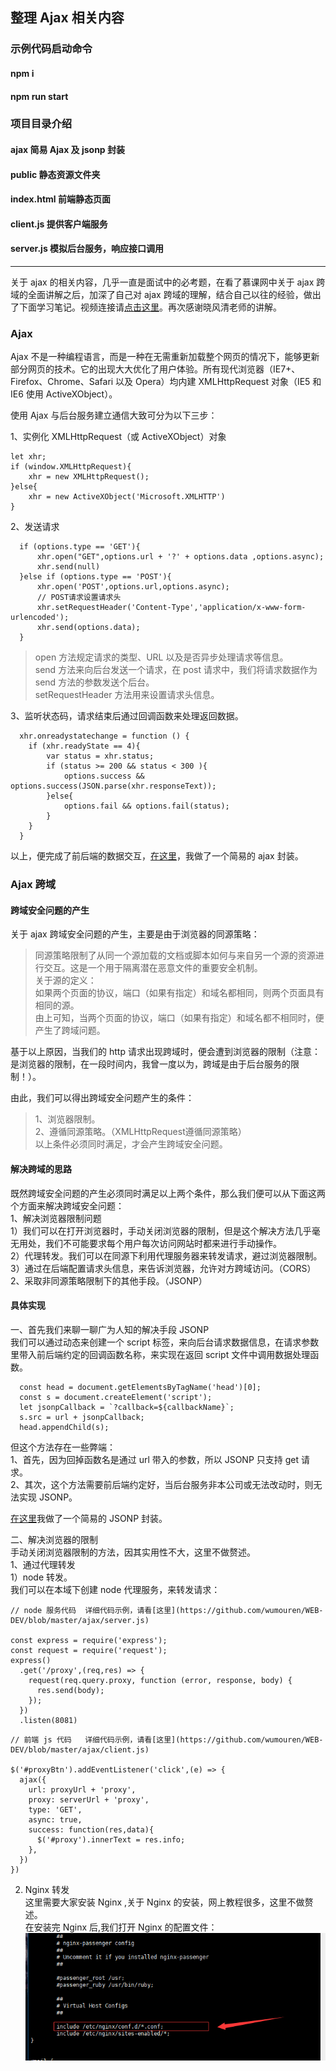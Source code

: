 ## 整理 Ajax 相关内容

### 示例代码启动命令  
#### npm i
#### npm run start

### 项目目录介绍  
#### ajax 简易 Ajax 及 jsonp 封装
#### public 静态资源文件夹
#### index.html 前端静态页面  
#### client.js 提供客户端服务    
#### server.js 模拟后台服务，响应接口调用  
*****

关于 ajax 的相关内容，几乎一直是面试中的必考题，在看了慕课网中关于 ajax 跨域的全面讲解之后，加深了自己对 ajax 跨域的理解，结合自己以往的经验，做出了下面学习笔记。视频连接请[点击这里](https://www.imooc.com/learn/947)。再次感谢晓风清老师的讲解。

### Ajax
Ajax 不是一种编程语言，而是一种在无需重新加载整个网页的情况下，能够更新部分网页的技术。它的出现大大优化了用户体验。所有现代浏览器（IE7+、Firefox、Chrome、Safari 以及 Opera）均内建 XMLHttpRequest 对象（IE5 和 IE6 使用 ActiveXObject）。

使用 Ajax 与后台服务建立通信大致可分为以下三步：

1、实例化 XMLHttpRequest（或 ActiveXObject）对象
  ```
  let xhr;
  if (window.XMLHttpRequest){
      xhr = new XMLHttpRequest();
  }else{
      xhr = new ActiveXObject('Microsoft.XMLHTTP')
  }
  ```
2、发送请求
```
  if (options.type == 'GET'){
      xhr.open("GET",options.url + '?' + options.data ,options.async);
      xhr.send(null)
  }else if (options.type == 'POST'){
      xhr.open('POST',options.url,options.async);
      // POST请求设置请求头
      xhr.setRequestHeader('Content-Type','application/x-www-form-urlencoded');
      xhr.send(options.data);
  }
```
> open 方法规定请求的类型、URL 以及是否异步处理请求等信息。  
> send 方法来向后台发送一个请求，在 post 请求中，我们将请求数据作为 send 方法的参数发送个后台。  
> setRequestHeader 方法用来设置请求头信息。  


3、监听状态码，请求结束后通过回调函数来处理返回数据。
```
  xhr.onreadystatechange = function () {
    if (xhr.readyState == 4){
        var status = xhr.status;
        if (status >= 200 && status < 300 ){
            options.success && options.success(JSON.parse(xhr.responseText));
        }else{
            options.fail && options.fail(status);
        }
    }
  }
```
以上，便完成了前后端的数据交互，[在这里](https://github.com/wumouren/WEB-DEV/blob/master/ajax/ajax/ajax.js)，我做了一个简易的 ajax 封装。

### Ajax 跨域

#### 跨域安全问题的产生
关于 ajax 跨域安全问题的产生，主要是由于浏览器的同源策略：  
> 同源策略限制了从同一个源加载的文档或脚本如何与来自另一个源的资源进行交互。这是一个用于隔离潜在恶意文件的重要安全机制。  
关于源的定义：  
> 如果两个页面的协议，端口（如果有指定）和域名都相同，则两个页面具有相同的源。  
由上可知，当两个页面的协议，端口（如果有指定）和域名都不相同时，便产生了跨域问题。

基于以上原因，当我们的 http 请求出现跨域时，便会遭到浏览器的限制（注意：是浏览器的限制，在一段时间内，我曾一度以为，跨域是由于后台服务的限制！）。

由此，我们可以得出跨域安全问题产生的条件：  
> 1、浏览器限制。  
> 2、遵循同源策略。（XMLHttpRequest遵循同源策略）  
以上条件必须同时满足，才会产生跨域安全问题。

#### 解决跨域的思路
既然跨域安全问题的产生必须同时满足以上两个条件，那么我们便可以从下面这两个方面来解决跨域安全问题：  
1、解决浏览器限制问题   
  1）我们可以在打开浏览器时，手动关闭浏览器的限制，但是这个解决方法几乎毫无用处，我们不可能要求每个用户每次访问网站时都来进行手动操作。   
  2）代理转发。我们可以在同源下利用代理服务器来转发请求，避过浏览器限制。       
  3）通过在后端配置请求头信息，来告诉浏览器，允许对方跨域访问。（CORS）  
2、采取非同源策略限制下的其他手段。（JSONP）

#### 具体实现    
一、首先我们来聊一聊广为人知的解决手段 JSONP  
我们可以通过动态来创建一个 script 标签，来向后台请求数据信息，在请求参数里带入前后端约定的回调函数名称，来实现在返回 script 文件中调用数据处理函数。
```
  const head = document.getElementsByTagName('head')[0];  
  const s = document.createElement('script');  
  let jsonpCallback = `?callback=${callbackName}`;  
  s.src = url + jsonpCallback;  
  head.appendChild(s);  
``` 
但这个方法存在一些弊端：   
1、首先，因为回掉函数名是通过 url 带入的参数，所以 JSONP 只支持 get 请求。  
2、其次，这个方法需要前后端约定好，当后台服务非本公司或无法改动时，则无法实现 JSONP。  

[在这里](https://github.com/wumouren/WEB-DEV/blob/master/ajax/ajax/jsonp.js)我做了一个简易的 JSONP 封装。


二、解决浏览器的限制   
手动关闭浏览器限制的方法，因其实用性不大，这里不做赘述。  
1、通过代理转发  
1）node 转发。  
我们可以在本域下创建 node 代理服务，来转发请求：  
```
// node 服务代码  详细代码示例，请看[这里](https://github.com/wumouren/WEB-DEV/blob/master/ajax/server.js)  

const express = require('express');  
const request = require('request');  
express()  
  .get('/proxy',(req,res) => {  
    request(req.query.proxy, function (error, response, body) {  
      res.send(body);  
    });  
  })  
  .listen(8081)  
```
```
// 前端 js 代码   详细代码示例，请看[这里](https://github.com/wumouren/WEB-DEV/blob/master/ajax/client.js)  

$('#proxyBtn').addEventListener('click',(e) => {
  ajax({
    url: proxyUrl + 'proxy',
    proxy: serverUrl + 'proxy',
    type: 'GET',
    async: true,
    success: function(res,data){
      $('#proxy').innerText = res.info;
    },
  })
})

```
2) Nginx 转发  
这里需要大家安装 Nginx ,关于 Nginx 的安装，网上教程很多，这里不做赘述。  
在安装完 Nginx 后,我们打开 Nginx 的配置文件：
![](./public/img/01.png)  









